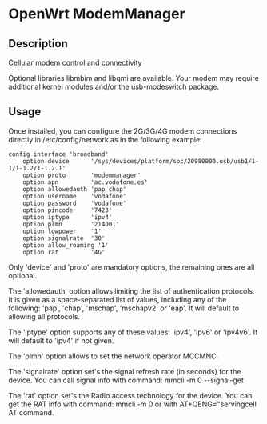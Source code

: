 # OpenWrt ModemManager

## Description

Cellular modem control and connectivity

Optional libraries libmbim and libqmi are available.
Your modem may require additional kernel modules and/or the usb-modeswitch
package.

## Usage

Once installed, you can configure the 2G/3G/4G modem connections directly in
/etc/config/network as in the following example:

    config interface 'broadband'
        option device      '/sys/devices/platform/soc/20980000.usb/usb1/1-1/1-1.2/1-1.2.1'
        option proto       'modemmanager'
        option apn         'ac.vodafone.es'
        option allowedauth 'pap chap'
        option username    'vodafone'
        option password    'vodafone'
        option pincode     '7423'
        option iptype      'ipv4'
        option plmn        '214001'
        option lowpower    '1'
        option signalrate  '30'
        option allow_roaming '1'
        option rat  	   '4G'

Only 'device' and 'proto' are mandatory options, the remaining ones are all
optional.

The 'allowedauth' option allows limiting the list of authentication protocols.
It is given as a space-separated list of values, including any of the
following: 'pap', 'chap', 'mschap', 'mschapv2' or 'eap'. It will default to
allowing all protocols.

The 'iptype' option supports any of these values: 'ipv4', 'ipv6' or 'ipv4v6'.
It will default to 'ipv4' if not given.

The 'plmn' option allows to set the network operator MCCMNC.

The 'signalrate' option set's the signal refresh rate (in seconds) for the device.
You can call signal info with command: mmcli -m 0 --signal-get

The 'rat' option set's the Radio access technology for the device.
You can get the RAT info with command: mmcli -m 0 or with AT+QENG="servingcell AT command.
